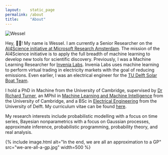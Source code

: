 ```yaml
---
layout:    static_page
permalink: /about
title:     "About"
---
```


<aside><!--
      --><a href="mailto:my_email" id="mail"></a><!--
      --><a href="/assets/cv.pdf" id="cv"></a><!--
      --><a href="https://twitter.com/ikwess" id="twitter"></a><!--
      --><a href="https://github.com/wesselb" id="github"></a><!--
      --><a href="https://scholar.google.co.uk/citations?user=QRQwz3cAAAAJ" id="scholar"></a><!--
      --><a href="https://linkedin.com/in/wessel-bruinsma" id="linkedin"></a><!--
      --><img alt="Wessel" src="{{ site.baseurl }}/assets/images/me.png"><!--
--></aside>

Hey, 👋🏼!
My name is Wessel.
I am currently a Senior Researcher on the [AI4Science initiative at Microsoft Research Amsterdam](https://www.microsoft.com/en-us/research/lab/microsoft-research-ai4science/).
The mission of the AI4Science initiative is to apply the full breadth of machine learning to develop new tools for scientific discovery.
Previously, I was a Machine Learning Researcher for [Invenia Labs](https://invenialabs.co.uk).
Invenia Labs uses machine learning to perform virtual trading in electricity markets with the goal of reducing emissions.
Even earlier, I was an electrical engineer for the [TU Delft Solar Boat Team](http://www.solarboatteam.nl/). 

I hold a PhD in Machine from the University of Cambridge, supervised by [Dr Richard Turner](http://cbl.eng.cam.ac.uk/Public/Turner/Turner),
an MPhil in [Machine Learning and Machine Intelligence](http://www.mlsalt.eng.cam.ac.uk/) from the University of Cambridge,
and a BSc in [Electrical Engineering](https://www.tudelft.nl/en/education/programmes/bachelors/ee/bachelor-of-electrical-engineering/) from the University of Delft.
My curriculum vitae can be found [here](/assets/cv.pdf).

My research interests include probabilistic modelling with a focus on time series, Bayesian nonparametrics with a focus on Gaussian processes, approximate inference, probabilistic programming, probability theory, and real analysis.

{% include image.html
    alt="In the end, we are all an approximation to a GP"
    src="we-are-all-a-gp.jpg"
    width=500
%}
